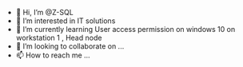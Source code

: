 - 👋 Hi, I’m @Z-SQL
- 👀 I’m interested in IT solutions
- 🌱 I’m currently learning User access permission on windows 10 on workstation 1 , Head node
- 💞️ I’m looking to collaborate on ...
- 📫 How to reach me ...

<!---
Z-SQL/Z-SQL is a ✨ special ✨ repository because its `README.md` (this file) appears on your GitHub profile.
You can click the Preview link to take a look at your changes.
--->
